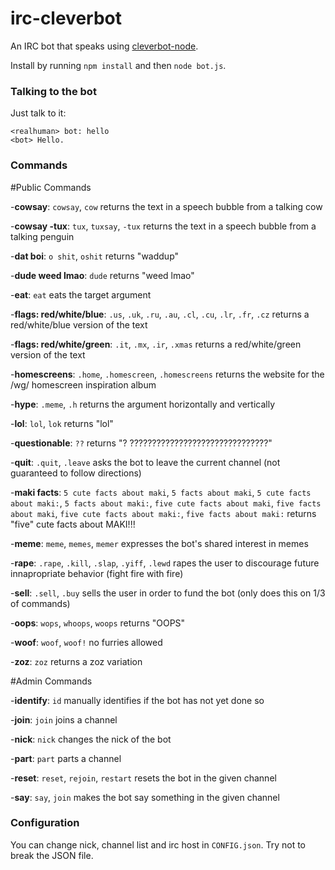 # irc-cleverbot
An IRC bot that speaks using [cleverbot-node](https://github.com/fojas/cleverbot-node).

Install by running `npm install` and then `node bot.js`.

### Talking to the bot
Just talk to it:

    <realhuman> bot: hello
    <bot> Hello.

### Commands

#Public Commands

-**cowsay**: `cowsay`, `cow` returns the text in a speech bubble from a talking cow

-**cowsay -tux**: `tux`, `tuxsay`, `-tux` returns the text in a speech bubble from a talking penguin

-**dat boi**: `o shit`, `oshit` returns "waddup"

-**dude weed lmao**: `dude` returns "weed lmao"

-**eat**: `eat` eats the target argument

-**flags: red/white/blue**: `.us`, `.uk`, `.ru`, `.au`, `.cl`, `.cu`, `.lr`, `.fr`, `.cz` returns a red/white/blue version of the text

-**flags: red/white/green**: `.it`, `.mx`, `.ir`, `.xmas` returns a red/white/green version of the text

-**homescreens**: `.home`, `.homescreen`, `.homescreens` returns the website for the /wg/ homescreen inspiration album

-**hype**: `.meme`, `.h` returns the argument horizontally and vertically

-**lol**: `lol`, `lok` returns "lol"

-**questionable**: `??` returns "? ???????????????????????????????"

-**quit**: `.quit`, `.leave` asks the bot to leave the current channel (not guaranteed to follow directions)

-**maki facts**: `5 cute facts about maki`, `5 facts about maki`, `5 cute facts about maki:`, `5 facts about maki:`, `five cute facts about maki`, `five facts about maki`, `five cute facts about maki:`, `five facts about maki:` returns "five" cute facts about MAKI!!!

-**meme**: `meme`, `memes`, `memer` expresses the bot's shared interest in memes

-**rape**: `.rape`, `.kill`, `.slap`, `.yiff`, `.lewd` rapes the user to discourage future innapropriate behavior (fight fire with fire)

-**sell**: `.sell`, `.buy` sells the user in order to fund the bot (only does this on 1/3 of commands)

-**oops**: `wops`, `whoops`, `woops` returns "OOPS"

-**woof**: `woof`, `woof!` no furries allowed

-**zoz**: `zoz` returns a zoz variation

#Admin Commands

-**identify**: `id` manually identifies if the bot has not yet done so

-**join**: `join` joins a channel

-**nick**: `nick` changes the nick of the bot

-**part**: `part` parts a channel

-**reset**: `reset`, `rejoin`, `restart` resets the bot in the given channel

-**say**: `say`, `join` makes the bot say something in the given channel

### Configuration
You can change nick, channel list and irc host in `CONFIG.json`. Try not to break the JSON file.
